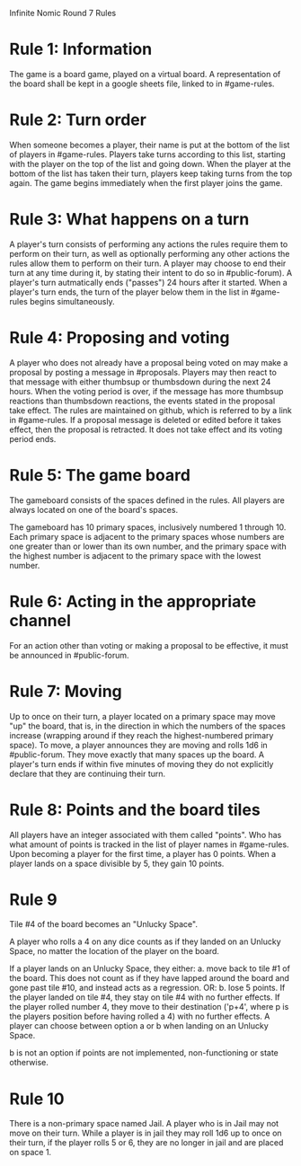 Infinite Nomic Round 7 Rules 

# Rule 1: Information 
The game is a board game, played on a virtual board. A representation of the board shall be kept in a google sheets file, linked to in #game-rules.

# Rule 2: Turn order
When someone becomes a player, their name is put at the bottom of the list of players in #game-rules. Players take turns according to this list, starting with the player on the top of the list and going down. When the player at the bottom of the list has taken their turn, players keep taking turns from the top again. The game begins immediately when the first player joins the game. 

# Rule 3: What happens on a turn
A player's turn consists of performing any actions the rules require them to perform on their turn, as well as optionally performing any other actions the rules allow them to perform on their turn. A player may choose to end their turn at any time during it, by stating their intent to do so in #public-forum). A player's turn autmatically ends ("passes") 24 hours after it started. When a player's turn ends, the turn of the player below them in the list in #game-rules begins simultaneously. 

# Rule 4: Proposing and voting
A player who does not already have a proposal being voted on may make a proposal by posting a message in #proposals. Players may then react to that message with either thumbsup or thumbsdown during the next 24 hours. When the voting period is over, if the message has more thumbsup reactions than thumbsdown reactions, the events stated in the proposal take effect. The rules are maintained on github, which is referred to by a link in #game-rules. If a proposal message is deleted or edited before it takes effect, then the proposal is retracted. It does not take effect and its voting period ends.

# Rule 5: The game board
The gameboard consists of the spaces defined in the rules. All players are always located on one of the board's spaces.

The gameboard has 10 primary spaces, inclusively numbered 1 through 10. Each primary space is adjacent to the primary spaces whose numbers are one greater than or lower than its own number, and the primary space with the highest number is adjacent to the primary space with the lowest number.

# Rule 6: Acting in the appropriate channel
For an action other than voting or making a proposal to be effective, it must be announced in #public-forum.

# Rule 7: Moving 
Up to once on their turn, a player located on a primary space may move "up" the board, that is, in the direction in which the numbers of the spaces increase (wrapping around if they reach the highest-numbered primary space). To move, a player announces they are moving and rolls 1d6 in #public-forum. They move exactly that many spaces up the board. A player's turn ends if within five minutes of moving they do not explicitly declare that they are continuing their turn.

# Rule 8: Points and the board tiles
All players have an integer associated with them called "points". 
Who has what amount of points is tracked in the list of player names in #game-rules. 
Upon becoming a player for the first time, a player has 0 points. 
When a player lands on a space divisible by 5, they gain 10 points. 

# Rule 9
Tile #4 of the board becomes an "Unlucky Space". 

A player who rolls a 4 on any dice counts as if they landed on an Unlucky Space, no matter the location of the player on the board.

If a player lands on an Unlucky Space, they either: 
a.  move back to tile #1 of the board. This does not count as if they have lapped around the board and gone past tile #10, and instead acts as a regression. 
OR:
b.  lose 5 points. If the player landed on tile #4, they stay on tile #4 with no further effects. If the player rolled number 4, they move to their destination ('p+4', where p is the players position before having rolled a 4) with no further effects.
A player can choose between option a or b when landing on an Unlucky Space.

b is not an option if points are not implemented, non-functioning or state otherwise.

# Rule 10
There is a non-primary space named Jail. A player who is in Jail may not move on their turn. While a player is in jail they may roll 1d6 up to once on their turn, if the player rolls 5 or 6, they are no longer in jail and are placed on space 1.
